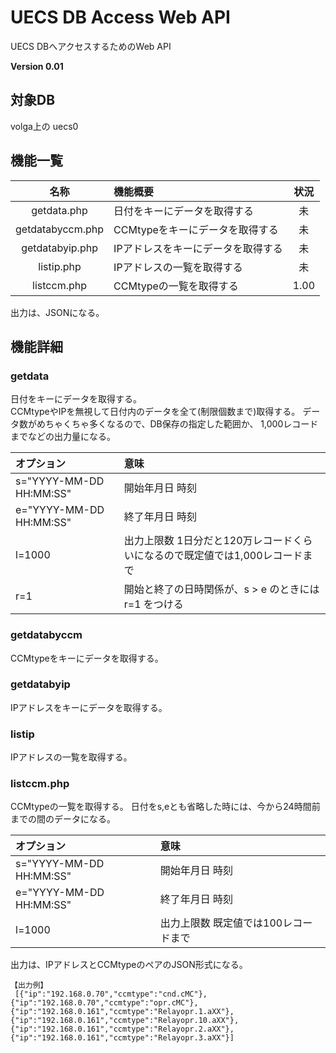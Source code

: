 # UECS DB Access Web API

UECS DBへアクセスするためのWeb API

**Version 0.01**

## 対象DB

 volga上の uecs0

## 機能一覧

|     名称         |             機能概要               | 状況 |
|:----------------:|:-----------------------------------|:----:|
| getdata.php      | 日付をキーにデータを取得する       |  未  |
| getdatabyccm.php | CCMtypeをキーにデータを取得する    |  未  |
| getdatabyip.php  | IPアドレスをキーにデータを取得する |  未  |
| listip.php       | IPアドレスの一覧を取得する         |  未  |
| listccm.php      | CCMtypeの一覧を取得する            |  1.00  |

出力は、JSONになる。

## 機能詳細

### getdata

 日付をキーにデータを取得する。  
 CCMtypeやIPを無視して日付内のデータを全て(制限個数まで)取得する。
 データ数がめちゃくちゃ多くなるので、DB保存の指定した範囲か、
 1,000レコードまでなどの出力量になる。

| **オプション**          | **意味**                                                                     |
|:------------------------|:-----------------------------------------------------------------------------|
| s="YYYY-MM-DD HH:MM:SS" | 開始年月日 時刻                                                              |
| e="YYYY-MM-DD HH:MM:SS" | 終了年月日 時刻                                                              |
| l=1000                  | 出力上限数 1日分だと120万レコードくらいになるので既定値では1,000レコードまで |
| r=1                     | 開始と終了の日時関係が、s > e のときには r=1 をつける                        |


### getdatabyccm 

 CCMtypeをキーにデータを取得する。

### getdatabyip

 IPアドレスをキーにデータを取得する。


### listip

 IPアドレスの一覧を取得する。


### listccm.php

 CCMtypeの一覧を取得する。
 日付をs,eとも省略した時には、今から24時間前までの間のデータになる。


| **オプション**          | **意味**                               |
|:------------------------|:---------------------------------------|
| s="YYYY-MM-DD HH:MM:SS" | 開始年月日 時刻                        |
| e="YYYY-MM-DD HH:MM:SS" | 終了年月日 時刻                        |
| l=1000                  | 出力上限数 既定値では100レコードまで   |


 出力は、IPアドレスとCCMtypeのペアのJSON形式になる。

    【出力例】
     [{"ip":"192.168.0.70","ccmtype":"cnd.cMC"},{"ip":"192.168.0.70","ccmtype":"opr.cMC"},{"ip":"192.168.0.161","ccmtype":"Relayopr.1.aXX"},{"ip":"192.168.0.161","ccmtype":"Relayopr.10.aXX"},{"ip":"192.168.0.161","ccmtype":"Relayopr.2.aXX"},{"ip":"192.168.0.161","ccmtype":"Relayopr.3.aXX"}]


